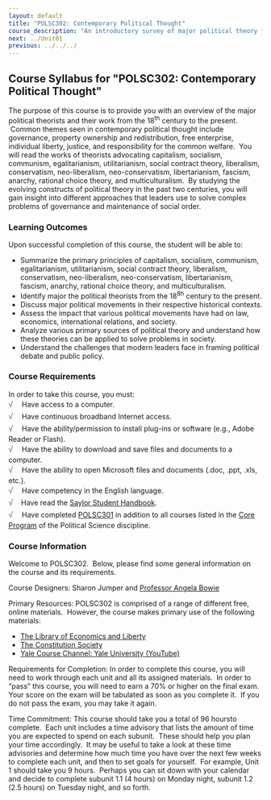 ```yaml
---
layout: default
title: "POLSC302: Contemporary Political Thought"
course_description: "An introductory survey of major political theory from the 18th century to the present. Themes include governance, property ownership and redistribution, free enterprise, individual liberty, justice, and responsibility for the common welfare."
next: ../Unit01
previous: ../../../
---
```

Course Syllabus for "POLSC302: Contemporary Political Thought"
--------------------------------------------------------------

The purpose of this course is to provide you with an overview of the
major political theorists and their work from the 18<sup>th</sup>
century to the present.  Common themes seen in contemporary political
thought include governance, property ownership and redistribution, free
enterprise, individual liberty, justice, and responsibility for the
common welfare.  You will read the works of theorists advocating
capitalism, socialism, communism, egalitarianism, utilitarianism, social
contract theory, liberalism, conservatism, neo-liberalism,
neo-conservatism, libertarianism, fascism, anarchy, rational choice
theory, and multiculturalism.  By studying the evolving constructs of
political theory in the past two centuries, you will gain insight into
different approaches that leaders use to solve complex problems of
governance and maintenance of social order.

### Learning Outcomes

Upon successful completion of this course, the student will be able to:

-   Summarize the primary principles of capitalism, socialism,
    communism, egalitarianism, utilitarianism, social contract theory,
    liberalism, conservatism, neo-liberalism, neo-conservatism,
    libertarianism, fascism, anarchy, rational choice theory, and
    multiculturalism.
-   Identify major the political theorists from the
    18<sup>8h</sup> century to the present.
-   Discuss major political movements in their respective historical
    contexts.
-   Assess the impact that various political movements have had on law,
    economics, international relations, and society.
-   Analyze various primary sources of political theory and understand
    how these theories can be applied to solve problems in society.
-   Understand the challenges that modern leaders face in framing
    political debate and public policy.

### Course Requirements

In order to take this course, you must:  
 <span dir="LTR"><span
style="color: rgb(85, 85, 85); font-family: 'Myriad Pro', 'Gill Sans', 'Gill Sans MT', Calibri, sans-serif; font-size: 16px; line-height: 24px; text-align: left; -webkit-text-size-adjust: none; ">√
   </span>Have access to a computer.</span>  
 <span dir="LTR"><span
style="color: rgb(85, 85, 85); font-family: 'Myriad Pro', 'Gill Sans', 'Gill Sans MT', Calibri, sans-serif; font-size: 16px; line-height: 24px; text-align: left; -webkit-text-size-adjust: none; ">√
   </span>Have continuous broadband Internet access.</span>  
 <span dir="LTR"><span
style="color: rgb(85, 85, 85); font-family: 'Myriad Pro', 'Gill Sans', 'Gill Sans MT', Calibri, sans-serif; font-size: 16px; line-height: 24px; text-align: left; -webkit-text-size-adjust: none; ">√
   </span>Have the ability/permission to install plug-ins or software
(e.g., Adobe Reader or Flash).</span>  
 <span dir="LTR"><span
style="color: rgb(85, 85, 85); font-family: 'Myriad Pro', 'Gill Sans', 'Gill Sans MT', Calibri, sans-serif; font-size: 16px; line-height: 24px; text-align: left; -webkit-text-size-adjust: none; ">√
   </span>Have the ability to download and save files and documents to a
computer.</span>  
 <span dir="LTR"><span
style="color: rgb(85, 85, 85); font-family: 'Myriad Pro', 'Gill Sans', 'Gill Sans MT', Calibri, sans-serif; font-size: 16px; line-height: 24px; text-align: left; -webkit-text-size-adjust: none; ">√
   </span>Have the ability to open Microsoft files and documents (.doc,
.ppt, .xls, etc.).</span>  
 <span dir="LTR"><span
style="color: rgb(85, 85, 85); font-family: 'Myriad Pro', 'Gill Sans', 'Gill Sans MT', Calibri, sans-serif; font-size: 16px; line-height: 24px; text-align: left; -webkit-text-size-adjust: none; ">√
   </span>Have competency in the English language.</span>  
 <span
style="color: rgb(85, 85, 85); font-family: 'Myriad Pro', 'Gill Sans', 'Gill Sans MT', Calibri, sans-serif; font-size: 16px; line-height: 24px; text-align: left; -webkit-text-size-adjust: none; ">√ </span> 
 Have read the [Saylor Student
Handbook](http://www.saylor.org/site/wp-content/uploads/2012/05/Saylor-StudentHandbook.pdf).  
 <span dir="LTR"><span
style="color: rgb(85, 85, 85); font-family: 'Myriad Pro', 'Gill Sans', 'Gill Sans MT', Calibri, sans-serif; font-size: 16px; line-height: 24px; text-align: left; -webkit-text-size-adjust: none; ">√
   </span>Have completed
</span>[POLSC301](http://www.saylor.org/courses/polsc301/) in addition
to all courses listed in the [Core
Program](http://www.saylor.org/majors/political-science/) of the
Political Science discipline.

### Course Information

Welcome to POLSC302.  Below, please find some general information on the
course and its requirements.

Course Designers: Sharon Jumper and [Professor Angela
Bowie](http://www.saylor.org/faculty-a-g/#ProfessorAngelaBowie)

Primary Resources: POLSC302 is comprised of a range of different free,
online materials.  However, the course makes primary use of the
following materials:

-   <span dir="LTR">[The Library of Economics and
    Liberty](http://www.econlib.org/index.html)</span>
-   <span dir="LTR">[The Constitution
    Society](http://constitution.org/c5/index.php)</span>
-   <span dir="LTR">[Yale Course Channel: Yale University
    (YouTube)](http://www.youtube.com/user/YaleCourses?feature=watch)</span>

Requirements for Completion: In order to complete this course, you will
need to work through each unit and all its assigned materials.  In order
to “pass” this course, you will need to earn a 70% or higher on the
final exam.  Your score on the exam will be tabulated as soon as you
complete it.  If you do not pass the exam, you may take it again.

Time Commitment: This course should take you a total of 96 hoursto
complete.  Each unit includes a time advisory that lists the amount of
time you are expected to spend on each subunit.  These should help you
plan your time accordingly.  It may be useful to take a look at these
time advisories and determine how much time you have over the next few
weeks to complete each unit, and then to set goals for yourself.  For
example, Unit 1 should take you 9 hours.  Perhaps you can sit down with
your calendar and decide to complete subunit 1.1 (4 hours) on Monday
night, subunit 1.2 (2.5 hours) on Tuesday night, and so forth.
